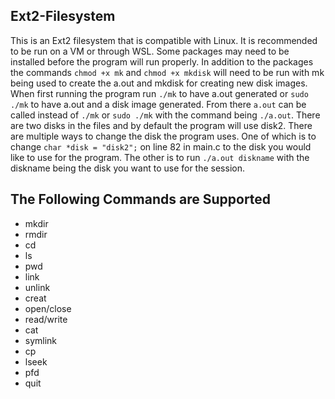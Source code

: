 ## Ext2-Filesystem
  This is an Ext2 filesystem that is compatible with Linux. It is recommended to be run on a VM or through WSL. Some packages may need to be installed before the program will run properly. In addition to the packages the commands ` chmod +x mk ` and ` chmod +x mkdisk ` will need to be run with mk being used to create the a.out and mkdisk for creating new disk images. When first running the program run `./mk` to have a.out generated or  `sudo ./mk` to have a.out and a disk image generated. From there `a.out` can be called instead of `./mk` or `sudo ./mk` with the command being `./a.out`. There are two disks in the files and by default the program will use disk2. There are multiple ways to change the disk the program uses. One of which is to change `char *disk = "disk2";` on line 82 in main.c to the disk you would like to use for the program. The other is to run ` ./a.out diskname ` with the diskname being the disk you want to use for the session.

## The Following Commands are Supported
+ mkdir
+ rmdir
+ cd
+ ls
+ pwd
+ link
+ unlink
+ creat
+ open/close
+ read/write
+ cat
+ symlink
+ cp
+ lseek
+ pfd
+ quit
